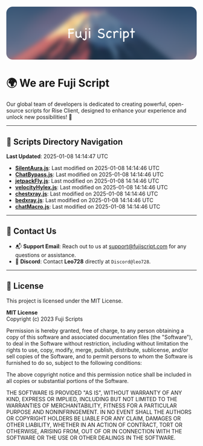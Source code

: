 ![Banner](.github/b.webp)

# 🌍 **We are Fuji Script**

Our global team of developers is dedicated to creating powerful, open-source scripts for Rise Client, designed to enhance your experience and unlock new possibilities! 🌟

---
<!-- SCRIPTS_NAVIGATION_START -->
## 📂 **Scripts Directory Navigation**

**Last Updated**: 2025-01-08 14:14:47 UTC

- **[SilentAura.js](scripts/SilentAura.js)**: Last modified on 2025-01-08 14:14:46 UTC
- **[ChatBypass.js](scripts/ChatBypass.js)**: Last modified on 2025-01-08 14:14:46 UTC
- **[jetpackFly.js](scripts/jetpackFly.js)**: Last modified on 2025-01-08 14:14:46 UTC
- **[velocityHylex.js](scripts/velocityHylex.js)**: Last modified on 2025-01-08 14:14:46 UTC
- **[chestxray.js](scripts/chestxray.js)**: Last modified on 2025-01-08 14:14:46 UTC
- **[bedxray.js](scripts/bedxray.js)**: Last modified on 2025-01-08 14:14:46 UTC
- **[chatMacro.js](scripts/chatMacro.js)**: Last modified on 2025-01-08 14:14:46 UTC

<!-- SCRIPTS_NAVIGATION_END -->

---

## 💬 **Contact Us**  
- 📬 **Support Email**: Reach out to us at [support@fujiscript.com](mailto:support@fujiscript.com) for any questions or assistance.  
- 💬 **Discord**: Contact **Leo728** directly at `Discord@leo728`.

---

## 📜 **License**

This project is licensed under the MIT License.  

**MIT License**  
Copyright (c) 2023 Fuji Scripts  

Permission is hereby granted, free of charge, to any person obtaining a copy of this software and associated documentation files (the "Software"), to deal in the Software without restriction, including without limitation the rights to use, copy, modify, merge, publish, distribute, sublicense, and/or sell copies of the Software, and to permit persons to whom the Software is furnished to do so, subject to the following conditions:  

The above copyright notice and this permission notice shall be included in all copies or substantial portions of the Software.  

THE SOFTWARE IS PROVIDED "AS IS", WITHOUT WARRANTY OF ANY KIND, EXPRESS OR IMPLIED, INCLUDING BUT NOT LIMITED TO THE WARRANTIES OF MERCHANTABILITY, FITNESS FOR A PARTICULAR PURPOSE AND NONINFRINGEMENT. IN NO EVENT SHALL THE AUTHORS OR COPYRIGHT HOLDERS BE LIABLE FOR ANY CLAIM, DAMAGES OR OTHER LIABILITY, WHETHER IN AN ACTION OF CONTRACT, TORT OR OTHERWISE, ARISING FROM, OUT OF OR IN CONNECTION WITH THE SOFTWARE OR THE USE OR OTHER DEALINGS IN THE SOFTWARE.  
